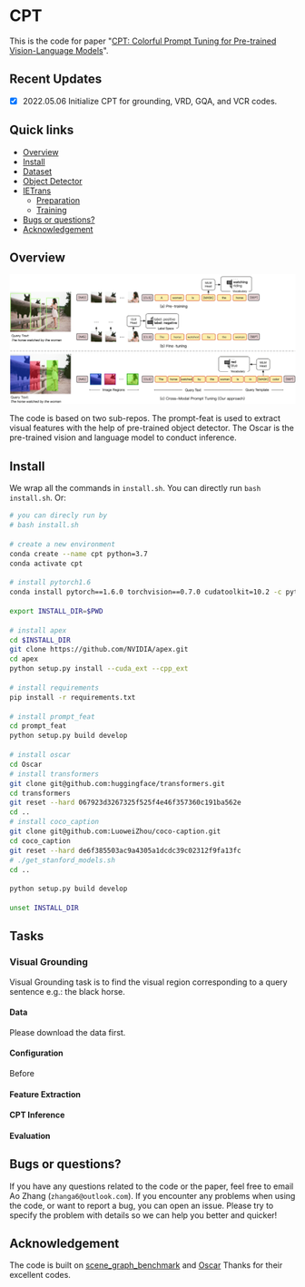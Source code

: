 # CPT

This is the code for paper "[CPT: Colorful Prompt Tuning for Pre-trained Vision-Language Models](https://arxiv.org/abs/2109.11797)".

## Recent Updates
- [x] 2022.05.06 Initialize CPT for grounding, VRD, GQA, and VCR codes.


## Quick links

* [Overview](#overview)
* [Install](#install)
* [Dataset](#dataset)
* [Object Detector](#object-detector)
* [IETrans](#ietrans)
    * [Preparation](#preparation)
    * [Training](#training)
* [Bugs or questions?](#bugs-or-questions)
* [Acknowledgement](#acknowledgement)

## Overview
![alt text](demo/teaser.png "Illustration of CPT")

The code is based on two sub-repos. The prompt-feat is used to extract visual features with the help of pre-trained object detector. The Oscar is the pre-trained vision and language model to conduct inference.

## Install

We wrap all the commands in `install.sh`. You can directly run `bash install.sh`. Or:

```bash
# you can direcly run by 
# bash install.sh

# create a new environment
conda create --name cpt python=3.7
conda activate cpt

# install pytorch1.6
conda install pytorch==1.6.0 torchvision==0.7.0 cudatoolkit=10.2 -c pytorch

export INSTALL_DIR=$PWD

# install apex
cd $INSTALL_DIR
git clone https://github.com/NVIDIA/apex.git
cd apex
python setup.py install --cuda_ext --cpp_ext

# install requirements
pip install -r requirements.txt

# install prompt_feat
cd prompt_feat
python setup.py build develop

# install oscar
cd Oscar
# install transformers
git clone git@github.com:huggingface/transformers.git
cd transformers
git reset --hard 067923d3267325f525f4e46f357360c191ba562e
cd ..
# install coco_caption
git clone git@github.com:LuoweiZhou/coco-caption.git
cd coco_caption
git reset --hard de6f385503ac9a4305a1dcdc39c02312f9fa13fc
# ./get_stanford_models.sh
cd ..

python setup.py build develop

unset INSTALL_DIR
```



## Tasks
### Visual Grounding

Visual Grounding task is to find the visual region corresponding to a query sentence e.g.: the black horse.

#### Data

Please download the data first.

#### Configuration

Before

#### Feature Extraction

#### CPT Inference

#### Evaluation





## Bugs or questions?
If you have any questions related to the code or the paper, feel free to email Ao Zhang (`zhanga6@outlook.com`). If you encounter any problems when using the code, or want to report a bug, you can open an issue. Please try to specify the problem with details so we can help you better and quicker!


## Acknowledgement
The code is built on [scene_graph_benchmark](https://github.com/microsoft/scene_graph_benchmark) and [Oscar](https://github.com/microsoft/Oscar)
Thanks for their excellent codes.